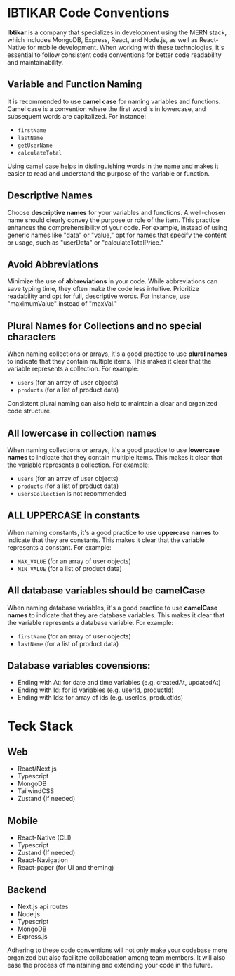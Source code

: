 # IBTIKAR Code Conventions

**Ibtikar** is a company that specializes in development using the MERN stack, which includes MongoDB, Express, React, and Node.js, as well as React-Native for mobile development. When working with these technologies, it's essential to follow consistent code conventions for better code readability and maintainability.

## Variable and Function Naming

It is recommended to use **camel case** for naming variables and functions. Camel case is a convention where the first word is in lowercase, and subsequent words are capitalized. For instance:

- `firstName`
- `lastName`
- `getUserName`
- `calculateTotal`

Using camel case helps in distinguishing words in the name and makes it easier to read and understand the purpose of the variable or function.

## Descriptive Names

Choose **descriptive names** for your variables and functions. A well-chosen name should clearly convey the purpose or role of the item. This practice enhances the comprehensibility of your code. For example, instead of using generic names like "data" or "value," opt for names that specify the content or usage, such as "userData" or "calculateTotalPrice."

## Avoid Abbreviations

Minimize the use of **abbreviations** in your code. While abbreviations can save typing time, they often make the code less intuitive. Prioritize readability and opt for full, descriptive words. For instance, use "maximumValue" instead of "maxVal."

## Plural Names for Collections and no special characters

When naming collections or arrays, it's a good practice to use **plural names** to indicate that they contain multiple items. This makes it clear that the variable represents a collection. For example:

- `users` (for an array of user objects)
- `products` (for a list of product data)

Consistent plural naming can also help to maintain a clear and organized code structure.

## All lowercase in collection names

When naming collections or arrays, it's a good practice to use **lowercase names** to indicate that they contain multiple items. This makes it clear that the variable represents a collection. For example:

- `users` (for an array of user objects)
- `products` (for a list of product data)
- `usersCollection` is not recommended

## ALL UPPERCASE in constants

When naming constants, it's a good practice to use **uppercase names** to indicate that they are constants. This makes it clear that the variable represents a constant. For example:

- `MAX_VALUE` (for an array of user objects)
- `MIN_VALUE` (for a list of product data)

## All database variables should be camelCase

When naming database variables, it's a good practice to use **camelCase names** to indicate that they are database variables. This makes it clear that the variable represents a database variable. For example:

- `firstName` (for an array of user objects)
- `lastName` (for a list of product data)

## Database variables covensions:

- Ending with At: for date and time variables (e.g. createdAt, updatedAt)
- Ending with Id: for id variables (e.g. userId, productId)
- Ending with Ids: for array of ids (e.g. userIds, productIds)

# Teck Stack

## Web

- React/Next.js
- Typescript
- MongoDB
- TailwindCSS
- Zustand (If needed)

## Mobile

- React-Native (CLI)
- Typescript
- Zustand (If needed)
- React-Navigation
- React-paper (for UI and theming)

## Backend

- Next.js api routes
- Node.js
- Typescript
- MongoDB
- Express.js

Adhering to these code conventions will not only make your codebase more organized but also facilitate collaboration among team members. It will also ease the process of maintaining and extending your code in the future.
